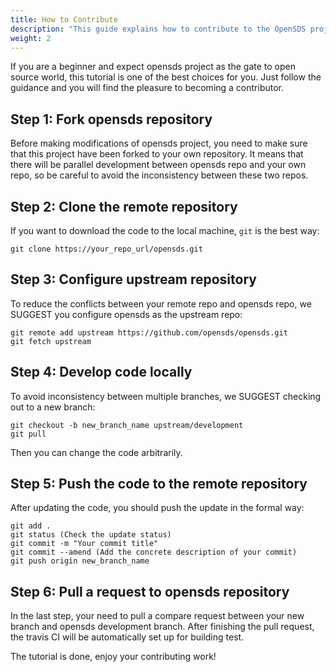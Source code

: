 ```yaml
---
title: How to Contribute
description: "This guide explains how to contribute to the OpenSDS project."
weight: 2
---
```


If you are a beginner and expect opensds project as the gate to open source world, this tutorial is one of the best
choices for you. Just follow the guidance and you will find the pleasure to becoming a contributor.

## Step 1: Fork opensds repository

Before making modifications of opensds project, you need to make sure that this project have been forked to your own
repository. It means that there will be parallel development between opensds repo and your own repo, so be careful
to avoid the inconsistency between these two repos.

## Step 2: Clone the remote repository

If you want to download the code to the local machine, ```git``` is the best way:
```
git clone https://your_repo_url/opensds.git
```

## Step 3: Configure upstream repository

To reduce the conflicts between your remote repo and opensds repo, we SUGGEST you configure opensds as the upstream repo:
```
git remote add upstream https://github.com/opensds/opensds.git
git fetch upstream
```

## Step 4: Develop code locally

To avoid inconsistency between multiple branches, we SUGGEST checking out to a new branch:
```
git checkout -b new_branch_name upstream/development
git pull
```
Then you can change the code arbitrarily.

## Step 5: Push the code to the remote repository

After updating the code, you should push the update in the formal way:
```
git add .
git status (Check the update status)
git commit -m "Your commit title"
git commit --amend (Add the concrete description of your commit)
git push origin new_branch_name
```

## Step 6: Pull a request to opensds repository

In the last step, your need to pull a compare request between your new branch and opensds development branch. After
finishing the pull request, the travis CI will be automatically set up for building test.

The tutorial is done, enjoy your contributing work!
